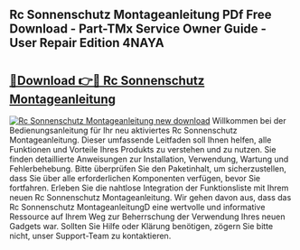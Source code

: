 ## Rc Sonnenschutz Montageanleitung PDf Free Download - Part-TMx Service Owner Guide - User Repair Edition 4NAYA

# <h2><a href="http://df6sdj.blite.top/?on=Rc+Sonnenschutz+Montageanleitung">🔗Download 👉🔴 Rc Sonnenschutz Montageanleitung</a></h2>

[![Rc Sonnenschutz Montageanleitung new download](https://i.imgur.com/lujVjoI.png)](http://df6sdj.blite.top/?on=Rc+Sonnenschutz+Montageanleitung)
Willkommen bei der Bedienungsanleitung für Ihr neu aktiviertes Rc Sonnenschutz Montageanleitung. Dieser umfassende Leitfaden soll Ihnen helfen, alle Funktionen und Vorteile Ihres Produkts zu verstehen und zu nutzen. Sie finden detaillierte Anweisungen zur Installation, Verwendung, Wartung und Fehlerbehebung. Bitte überprüfen Sie den Paketinhalt, um sicherzustellen, dass Sie über alle erforderlichen Komponenten verfügen, bevor Sie fortfahren. Erleben Sie die nahtlose Integration der Funktionsliste mit Ihrem neuen Rc Sonnenschutz Montageanleitung. Wir gehen davon aus, dass das Rc Sonnenschutz MontageanleitungD eine wertvolle und informative Ressource auf Ihrem Weg zur Beherrschung der Verwendung Ihres neuen Gadgets war. Sollten Sie Hilfe oder Klärung benötigen, zögern Sie bitte nicht, unser Support-Team zu kontaktieren.
